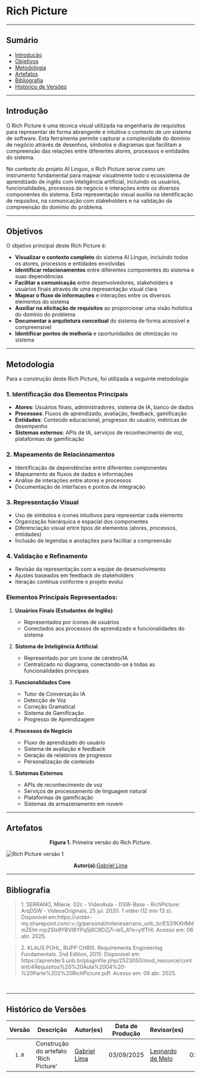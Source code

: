 # Rich Picture

---

## Sumário

- [Introdução](#Introdução)
- [Objetivos](#Objetivos)
- [Metodologia](#Metodologia)
- [Artefatos](#Artefatos)
- [Bibliografia](#bibliografia)
- [Histórico de Versões](#histórico-de-versões)

---

## Introdução

O Rich Picture é uma técnica visual utilizada na engenharia de requisitos para representar de forma abrangente e intuitiva o contexto de um sistema de software. Esta ferramenta permite capturar a complexidade do domínio de negócio através de desenhos, símbolos e diagramas que facilitam a compreensão das relações entre diferentes atores, processos e entidades do sistema.

No contexto do projeto AI Linguo, o Rich Picture serve como um instrumento fundamental para mapear visualmente todo o ecossistema de aprendizado de inglês com inteligência artificial, incluindo os usuários, funcionalidades, processos de negócio e interações entre os diversos componentes do sistema. Esta representação visual auxilia na identificação de requisitos, na comunicação com stakeholders e na validação da compreensão do domínio do problema.

---

## Objetivos 

O objetivo principal deste Rich Picture é:

- **Visualizar o contexto completo** do sistema AI Linguo, incluindo todos os atores, processos e entidades envolvidas
- **Identificar relacionamentos** entre diferentes componentes do sistema e suas dependências
- **Facilitar a comunicação** entre desenvolvedores, stakeholders e usuários finais através de uma representação visual clara
- **Mapear o fluxo de informações** e interações entre os diversos elementos do sistema
- **Auxiliar na elicitação de requisitos** ao proporcionar uma visão holística do domínio do problema
- **Documentar a arquitetura conceitual** do sistema de forma acessível e compreensível
- **Identificar pontos de melhoria** e oportunidades de otimização no sistema

---

## Metodologia 

Para a construção deste Rich Picture, foi utilizada a seguinte metodologia:

### **1. Identificação dos Elementos Principais**
- **Atores**: Usuários finais, administradores, sistema de IA, banco de dados
- **Processos**: Fluxos de aprendizado, avaliação, feedback, gamificação
- **Entidades**: Conteúdo educacional, progresso do usuário, métricas de desempenho
- **Sistemas externos**: APIs de IA, serviços de reconhecimento de voz, plataformas de gamificação

### **2. Mapeamento de Relacionamentos**
- Identificação de dependências entre diferentes componentes
- Mapeamento de fluxos de dados e informações
- Análise de interações entre atores e processos
- Documentação de interfaces e pontos de integração

### **3. Representação Visual**
- Uso de símbolos e ícones intuitivos para representar cada elemento
- Organização hierárquica e espacial dos componentes
- Diferenciação visual entre tipos de elementos (atores, processos, entidades)
- Inclusão de legendas e anotações para facilitar a compreensão

### **4. Validação e Refinamento**
- Revisão da representação com a equipe de desenvolvimento
- Ajustes baseados em feedback de stakeholders
- Iteração contínua conforme o projeto evolui

### **Elementos Principais Representados:**

1. **Usuários Finais (Estudantes de Inglês)**
   - Representados por ícones de usuários
   - Conectados aos processos de aprendizado e funcionalidades do sistema

2. **Sistema de Inteligência Artificial**
   - Representado por um ícone de cérebro/IA
   - Centralizado no diagrama, conectando-se a todas as funcionalidades principais

3. **Funcionalidades Core**
   - Tutor de Conversação IA
   - Detecção de Voz
   - Correção Gramatical
   - Sistema de Gamificação
   - Progresso de Aprendizagem

4. **Processos de Negócio**
   - Fluxo de aprendizado do usuário
   - Sistema de avaliação e feedback
   - Geração de relatórios de progresso
   - Personalização de conteúdo

5. **Sistemas Externos**
   - APIs de reconhecimento de voz
   - Serviços de processamento de linguagem natural
   - Plataformas de gamificação
   - Sistemas de armazenamento em nuvem

---

## Artefatos

<p align="center"><b>Figura 1.</b> Primeira versão do Rich Picture.</p>

![Rich Picture versão 1](/assets/artefatos/richpicture1.png)

<p align="center"><b>Autor(a):</b><a href="https://github.com/gabriel-lima258" target = "_blank">Gabriel Lima</a></p>

---

## Bibliografia

> <p id="1">1. SERRANO, Milene. 02c - VideoAula - DSW-Base - RichPicture: ArqDSW - VídeosOriginais, 25 jul. 2020. 1 vídeo (12 min 13 s). Disponível em:https://unbbr-my.sharepoint.com/:v:/g/personal/mileneserrano_unb_br/ES31KXHMdmZEht-mp2SIx9YBVIBYPq5j6C8DZj7i-ie5_A?e=ytfTHl. Acesso em: 06 abr. 2025.
</p>

><p id= '2'> 2. KLAUS POHL, RUPP CHRIS. Requirements Engineering Fundamentals. 2nd Edition, 2015. Disponível em: https://aprender3.unb.br/pluginfile.php/2523050/mod_resource/content/4Requisitos%20%20Aula%2004%20-%20Parte%202%20RichPicture.pdf. Acesso em: 09 abr. 2025.
</p>
<br>

---

## Histórico de Versões

| Versão | Descrição | Autor(es) | Data de Produção | Revisor(es) | Data de Revisão | Incremento do Revisor|
| :----: | --------- | --------- | :--------------: | ----------- | :-------------: | :-------------: |
| `1.0` | Construção do artefato 'Rich Picture'| [Gabriel Lima](https://github.com/gabriel-lima258) | 03/09/2025 | [Leonardo de Melo](https://github.com/leozinlima)  | 03/09/2025  |   |